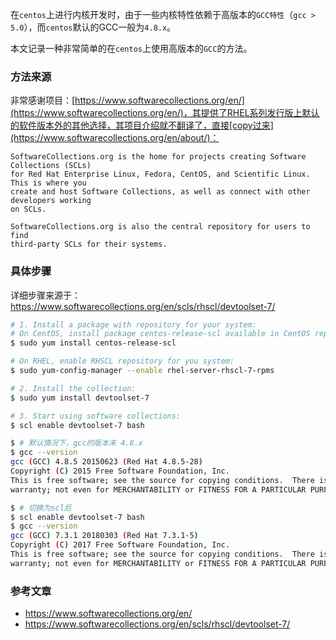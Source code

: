 在`centos`上进行内核开发时，由于一些内核特性依赖于高版本的`GCC特性`（`gcc > 5.0`），而`centos`默认的GCC一般为`4.8.x`。

本文记录一种非常简单的在`centos`上使用高版本的`GCC`的方法。

<!--more-->

### 方法来源

非常感谢项目：[https://www.softwarecollections.org/en/](https://www.softwarecollections.org/en/)，其提供了RHEL系列发行版上默认的软件版本外的其他选择，其项目介绍就不翻译了，直接[copy过来](https://www.softwarecollections.org/en/about/)：

```
SoftwareCollections.org is the home for projects creating Software Collections (SCLs)
for Red Hat Enterprise Linux, Fedora, CentOS, and Scientific Linux. This is where you
create and host Software Collections, as well as connect with other developers working
on SCLs.

SoftwareCollections.org is also the central repository for users to find
third-party SCLs for their systems.
```

### 具体步骤

详细步骤来源于：https://www.softwarecollections.org/en/scls/rhscl/devtoolset-7/

```bash
# 1. Install a package with repository for your system:
# On CentOS, install package centos-release-scl available in CentOS repository:
$ sudo yum install centos-release-scl

# On RHEL, enable RHSCL repository for you system:
$ sudo yum-config-manager --enable rhel-server-rhscl-7-rpms

# 2. Install the collection:
$ sudo yum install devtoolset-7

# 3. Start using software collections:
$ scl enable devtoolset-7 bash

$ # 默认情况下，gcc的版本未 4.8.x
$ gcc --version
gcc (GCC) 4.8.5 20150623 (Red Hat 4.8.5-28)
Copyright (C) 2015 Free Software Foundation, Inc.
This is free software; see the source for copying conditions.  There is NO
warranty; not even for MERCHANTABILITY or FITNESS FOR A PARTICULAR PURPOSE.

$ # 切换为scl后
$ scl enable devtoolset-7 bash
$ gcc --version
gcc (GCC) 7.3.1 20180303 (Red Hat 7.3.1-5)
Copyright (C) 2017 Free Software Foundation, Inc.
This is free software; see the source for copying conditions.  There is NO
warranty; not even for MERCHANTABILITY or FITNESS FOR A PARTICULAR PURPOSE.

```

### 参考文章

- https://www.softwarecollections.org/en/
- https://www.softwarecollections.org/en/scls/rhscl/devtoolset-7/
